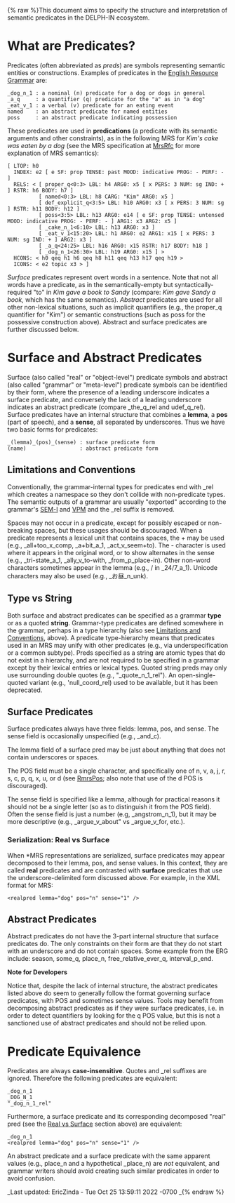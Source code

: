 {% raw %}This document aims to specify the structure and interpretation of
semantic predicates in the DELPH-IN ecosystem.

# What are Predicates?

Predicates (often abbreviated as *preds*) are symbols representing
semantic entities or constructions. Examples of predicates in the
[English Resource Grammar](https://blog.inductorsoftware.com/docsproto/erg/ErgTop) are:

    _dog_n_1 : a nominal (n) predicate for a dog or dogs in general
    _a_q     : a quantifier (q) predicate for the "a" as in "a dog"
    _eat_v_1 : a verbal (v) predicate for an eating event
    named    : an abstract predicate for named entities
    poss     : an abstract predicate indicating possession

These predicates are used in **predications** (a predicate with its
semantic arguments and other constraints), as in the following MRS for
*Kim's cake was eaten by a dog* (see the MRS specification at
[MrsRfc](../MrsRFC) for more explanation of MRS semantics):

    [ LTOP: h0
      INDEX: e2 [ e SF: prop TENSE: past MOOD: indicative PROG: - PERF: - ]
      RELS: < [ proper_q<0:3> LBL: h4 ARG0: x5 [ x PERS: 3 NUM: sg IND: + ] RSTR: h6 BODY: h7 ]
              [ named<0:3> LBL: h8 CARG: "Kim" ARG0: x5 ]
              [ def_explicit_q<3:5> LBL: h10 ARG0: x3 [ x PERS: 3 NUM: sg ] RSTR: h11 BODY: h12 ]
              [ poss<3:5> LBL: h13 ARG0: e14 [ e SF: prop TENSE: untensed MOOD: indicative PROG: - PERF: - ] ARG1: x3 ARG2: x5 ]
              [ _cake_n_1<6:10> LBL: h13 ARG0: x3 ]
              [ _eat_v_1<15:20> LBL: h1 ARG0: e2 ARG1: x15 [ x PERS: 3 NUM: sg IND: + ] ARG2: x3 ]
              [ _a_q<24:25> LBL: h16 ARG0: x15 RSTR: h17 BODY: h18 ]
              [ _dog_n_1<26:30> LBL: h19 ARG0: x15 ] >
      HCONS: < h0 qeq h1 h6 qeq h8 h11 qeq h13 h17 qeq h19 >
      ICONS: < e2 topic x3 > ]

*Surface* predicates represent overt words in a sentence. Note that not
all words have a predicate, as in the semantically-empty but
syntactically-required "to" in *Kim gave a book to Sandy* (compare: *Kim
gave Sandy a book*, which has the same semantics). *Abstract* predicates
are used for all other non-lexical situations, such as implicit
quantifiers (e.g., the proper\_q quantifier for "Kim") or semantic
constructions (such as poss for the possessive construction above).
Abstract and surface predicates are further discussed below.

# Surface and Abstract Predicates

Surface (also called "real" or "object-level") predicate symbols and
abstract (also called "grammar" or "meta-level") predicate symbols can
be identified by their form, where the presence of a leading underscore
indicates a surface predicate, and conversely the lack of a leading
underscore indicates an abstract predicate (compare \_the\_q\_rel and
udef\_q\_rel). Surface predicates have an internal structure that
combines a **lemma**, a **pos** (part of speech), and a **sense**, all
separated by underscores. Thus we have two basic forms for predicates:

    _(lemma)_(pos)_(sense) : surface predicate form
    (name)                 : abstract predicate form

## Limitations and Conventions

Conventionally, the grammar-internal types for predicates end with \_rel
which creates a namespace so they don't collide with non-predicate
types. The semantic outputs of a grammar are usually "exported"
according to the grammar's [SEM-I](../SemiRfc) and [VPM](../RmrsVpm) and the
\_rel suffix is removed.

Spaces may not occur in a predicate, except for possibly escaped or
non-breaking spaces, but these usages should be discouraged. When a
predicate represents a lexical unit that contains spaces, the + may be
used (e.g., \_all+too\_x\_comp, \_a+bit\_a\_1, \_act\_v\_seem+to). The -
character is used where it appears in the original word, or to show
alternates in the sense (e.g., \_tri-state\_a\_1, \_ally\_v\_to-with,
\_from\_p\_place-in). Other non-word characters sometimes appear in the
lemma (e.g., / in \_24/7\_a\_1). Unicode characters may also be used
(e.g., \_お昼\_n\_unk).

## Type vs String

Both surface and abstract predicates can be specified as a grammar
**type** or as a quoted **string**. Grammar-type predicates are defined
somewhere in the grammar, perhaps in a type hierarchy (also see
[Limitations and
Conventions](../PredicateRfc#limitations-and-conventions), above). A
predicate type-hierarchy means that predicates used in an MRS may unify
with other predicates (e.g., via underspecification or a common
subtype). Preds specified as a string are atomic types that do not exist
in a hierarchy, and are not required to be specified in a grammar except
by their lexical entries or lexical types. Quoted string preds may only
use surrounding double quotes (e.g., "\_quote\_n\_1\_rel"). An
open-single-quoted variant (e.g., 'null\_coord\_rel) used to be
available, but it has been deprecated.

## Surface Predicates

Surface predicates always have three fields: lemma, pos, and sense. The
sense field is occasionally unspecified (e.g., \_and\_c).

The lemma field of a surface pred may be just about anything that does
not contain underscores or spaces.

The POS field must be a single character, and specifically one of n, v,
a, j, r, s, c, p, q, x, u, or d (see [RmrsPos](../RmrsPos); also note that
use of the d POS is discouraged).

The sense field is specified like a lemma, although for practical
reasons it should not be a single letter (so as to distinguish it from
the POS field). Often the sense field is just a number (e.g,
\_angstrom\_n\_1), but it may be more descriptive (e.g.,
\_argue\_v\_about" vs \_argue\_v\_for, etc.).

### Serialization: Real vs Surface

When \*MRS representations are serialized, surface predicates may appear
decomposed to their lemma, pos, and sense values. In this context, they
are called **real** predicates and are contrasted with **surface**
predicates that use the underscore-delimited form discussed above. For
example, in the XML format for MRS:

    <realpred lemma="dog" pos="n" sense="1" />

## Abstract Predicates

Abstract predicates do not have the 3-part internal structure that
surface predicates do. The only constraints on their form are that they
do not start with an underscore and do not contain spaces. Some example
from the ERG include: season, some\_q, place\_n,
free\_relative\_ever\_q, interval\_p\_end.

**Note for Developers**

Notice that, despite the lack of internal structure, the abstract
predicates listed above do seem to generally follow the format governing
surface predicates, with POS and sometimes sense values. Tools may
benefit from decomposing abstract predicates as if they were surface
predicates, i.e. in order to detect quantifiers by looking for the q POS
value, but this is not a sanctioned use of abstract predicates and
should not be relied upon.

# Predicate Equivalence

Predicates are always **case-insensitive**. Quotes and \_rel suffixes
are ignored. Therefore the following predicates are equivalent:

    _dog_n_1
    _DOG_N_1
    "_dog_n_1_rel"

Furthermore, a surface predicate and its corresponding decomposed "real"
pred (see the [Real vs Surface](../PredicateRfc#serialization-real-vs-surface) section
above) are equivalent:

    _dog_n_1
    <realpred lemma="dog" pos="n" sense="1" />

An abstract predicate and a surface predicate with the same apparent
values (e.g., place\_n and a hypothetical \_place\_n) are *not*
equivalent, and grammar writers should avoid creating such similar
predicates in order to avoid confusion.

_Last updated: EricZinda - Tue Oct 25 13:59:11 2022 -0700
_{% endraw %}